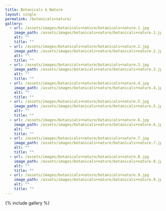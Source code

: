 ```yaml
---
title: Botanicals & Nature
layout: single
permalink: /botanicals+nature/
gallery:
  - url: /assets/images/botanicals+nature/botanicals+nature.1.jpg
    image_path: /assets/images/botanicals+nature/botanicals+nature.1.jpg
    alt: ""
    title: ""
  - url: /assets/images/botanicals+nature/botanicals+nature.2.jpg
    image_path: /assets/images/botanicals+nature/botanicals+nature.2.jpg
    alt: ""
    title: ""
  - url: /assets/images/botanicals+nature/botanicals+nature.3.jpg
    image_path: /assets/images/botanicals+nature/botanicals+nature.3.jpg
    alt: ""
    title: ""
  - url: /assets/images/botanicals+nature/botanicals+nature.4.jpg
    image_path: /assets/images/botanicals+nature/botanicals+nature.4.jpg
    alt: ""
    title: ""
  - url: /assets/images/botanicals+nature/botanicals+nature.5.jpg
    image_path: /assets/images/botanicals+nature/botanicals+nature.5.jpg
    alt: ""
    title: ""
  - url: /assets/images/botanicals+nature/botanicals+nature.6.jpg
    image_path: /assets/images/botanicals+nature/botanicals+nature.6.jpg
    alt: ""
    title: ""
  - url: /assets/images/botanicals+nature/botanicals+nature.7.jpg
    image_path: /assets/images/botanicals+nature/botanicals+nature.7.jpg
    alt: ""
    title: ""
  - url: /assets/images/botanicals+nature/botanicals+nature.8.jpg
    image_path: /assets/images/botanicals+nature/botanicals+nature.8.jpg
    alt: ""
    title: ""
  - url: /assets/images/botanicals+nature/botanicals+nature.9.jpg
    image_path: /assets/images/botanicals+nature/botanicals+nature.9.jpg
    alt: ""
    title: ""
---
```

{% include gallery %}
